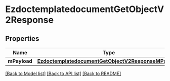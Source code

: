 # EzdoctemplatedocumentGetObjectV2Response

## Properties
Name | Type | Description | Notes
------------ | ------------- | ------------- | -------------
**mPayload** | [**EzdoctemplatedocumentGetObjectV2ResponseMPayload**](EzdoctemplatedocumentGetObjectV2ResponseMPayload.md) |  | 

[[Back to Model list]](../README.md#documentation-for-models) [[Back to API list]](../README.md#documentation-for-api-endpoints) [[Back to README]](../README.md)


